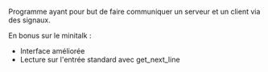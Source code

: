 Programme ayant pour but de faire communiquer un serveur et un client via des signaux.

En bonus sur le minitalk :
- Interface améliorée
- Lecture sur l'entrée standard avec get_next_line